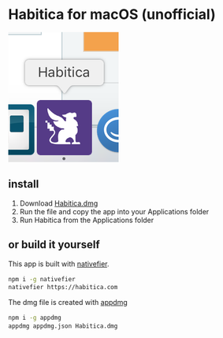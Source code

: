 # Habitica for macOS (unofficial)
![alt tag](dock.png)

## install
1. Download [Habitica.dmg](Habitica.dmg)
2. Run the file and copy the app into your Applications folder
3. Run Habitica from the Applications folder

## or build it yourself
This app is built with [nativefier](https://github.com/jiahaog/nativefier).

```bash
npm i -g nativefier
nativefier https://habitica.com
```

The dmg file is created with [appdmg](https://github.com/LinusU/node-appdmg)

```bash
npm i -g appdmg
appdmg appdmg.json Habitica.dmg
```